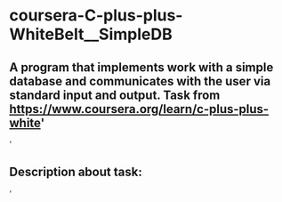 # coursera-C-plus-plus-WhiteBelt__SimpleDB
## A program that implements work with a simple database and communicates with the user via standard input and output. Task from https://www.coursera.org/learn/c-plus-plus-white'
'
## Description about task:
'
